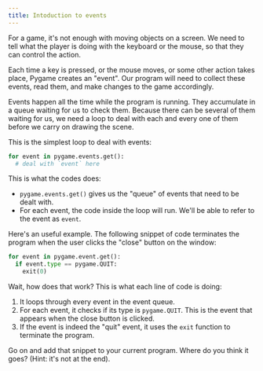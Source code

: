 ```yaml
---
title: Intoduction to events
---
```


For a game, it's not enough with moving objects on a screen. We need to tell what the player is doing with the keyboard or the mouse, so that they can control the action.

Each time a key is pressed, or the mouse moves, or some other action takes place, Pygame creates an "event". Our program will need to collect these events, read them, and make changes to the game accordingly.

Events happen all the time while the program is running. They accumulate in a queue waiting for us to check them. Because there can be several of them waiting for us, we need a loop to deal with each and every one of them before we carry on drawing the scene.

This is the simplest loop to deal with events:

```python
for event in pygame.events.get():
  # deal with `event` here
```

This is what the codes does:

  * `pygame.events.get()` gives us the "queue" of events that need to be dealt with.
  * For each event, the code inside the loop will run. We'll be able to refer to the event as `event`.

Here's an useful example. The following snippet of code terminates the program when the user clicks the "close" button on the window:

```python
for event in pygame.event.get():
  if event.type == pygame.QUIT:
    exit(0)
```

Wait, how does that work? This is what each line of code is doing:

  1. It loops through every event in the event queue.
  2. For each event, it checks if its type is `pygame.QUIT`. This is the event that appears when the close button is clicked.
  3. If the event is indeed the "quit" event, it uses the `exit` function to terminate the program.

Go on and add that snippet to your current program. Where do you think it goes? (Hint: it's not at the end).
